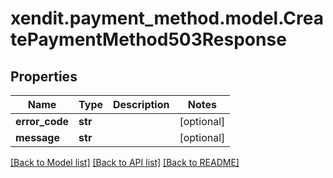 # xendit.payment_method.model.CreatePaymentMethod503Response


## Properties
Name | Type | Description | Notes
------------ | ------------- | ------------- | -------------
**error_code** | **str** |  | [optional] 
**message** | **str** |  | [optional] 

[[Back to Model list]](../README.md#documentation-for-models) [[Back to API list]](../README.md#documentation-for-api-endpoints) [[Back to README]](../README.md)


